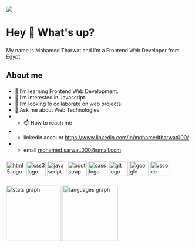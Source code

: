 <div align="left">
  <img src="https://visitor-badge.laobi.icu/badge?page_id=mop.mop&"  />
</div>

###

<h1 align="left">Hey 👋 What's up?</h1>

###

<p align="left">My name is Mohamed Tharwat and I'm a Frontend Web Developer from Egypt</p>

###

<h2 align="left">About me</h2>

###

  - 👀 I’m learning Frontend Web Development.
  - 🌱 I’m interested in Javascript.
  - 🤝 I’m looking to collaborate on web projects.
  - 💬 Ask me about Web Technologies.
  - - 📫 How to reach me
  - - linkedin account https://www.linkedin.com/in/mohamedtharwat000/
  - - email mohamed.sarwat.000@gmail.com

###

<div align="left">
  <img src="https://cdn.jsdelivr.net/gh/devicons/devicon/icons/html5/html5-original.svg" height="40" width="52" alt="html5 logo"  />
  <img src="https://cdn.jsdelivr.net/gh/devicons/devicon/icons/css3/css3-original.svg" height="40" width="52" alt="css3 logo"  />
  <img src="https://cdn.jsdelivr.net/gh/devicons/devicon/icons/javascript/javascript-original.svg" height="40" width="52" alt="javascript logo"  />
  <img src="https://cdn.jsdelivr.net/gh/devicons/devicon/icons/bootstrap/bootstrap-original.svg" height="40" width="52" alt="bootstrap logo"  />
  <img src="https://cdn.jsdelivr.net/gh/devicons/devicon/icons/sass/sass-original.svg" height="40" width="52" alt="sass logo"  />
  <img src="https://cdn.jsdelivr.net/gh/devicons/devicon/icons/git/git-original.svg" height="40" width="52" alt="git logo"  />
  <img src="https://cdn.jsdelivr.net/gh/devicons/devicon/icons/google/google-original.svg" height="40" width="52" alt="google logo"  />
  <img src="https://cdn.jsdelivr.net/gh/devicons/devicon/icons/vscode/vscode-original.svg" height="40" width="52" alt="vscode logo"  />
</div>

###

<div align="left">
  <img src="https://github-readme-stats.vercel.app/api?hide_title=false&hide_rank=false&show_icons=true&include_all_commits=true&count_private=true&disable_animations=false&theme=dark&locale=en&hide_border=false&username=mop" height="150" alt="stats graph"  />
  <img src="https://github-readme-stats.vercel.app/api/top-langs?locale=en&hide_title=false&layout=compact&card_width=320&langs_count=5&theme=dark&hide_border=false&username=mop" height="150" alt="languages graph"  />
</div>
